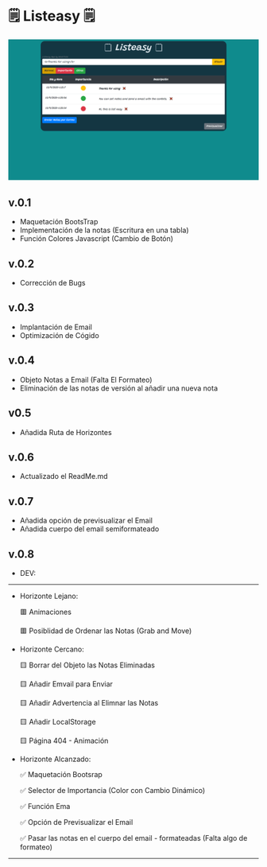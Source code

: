 

#                 **🗒 Listeasy 🗒**

![image info](./assets/mainListEasy.png)

## v.0.1

- Maquetación BootsTrap
- Implementación de la notas (Escritura en una tabla)
- Función Colores Javascript (Cambio de Botón)

## v.0.2

- Corrección de Bugs

## v.0.3

- Implantación de Email 
- Optimización de Cógido


## v.0.4 

- Objeto Notas a Email (Falta El Formateo)
- Eliminación de las notas de versión al añadir una nueva nota

## v0.5

- Añadida Ruta de Horizontes 

## v.0.6

- Actualizado el ReadMe.md 

## v.0.7

- Añadida opción de previsualizar el Email
- Añadida cuerpo del email semiformateado

## v.0.8

- DEV:

* * *
- Horizonte Lejano:

  🟥 Animaciones

  🟥 Posiblidad de Ordenar las Notas (Grab and Move)

- Horizonte Cercano:

  🟨 Borrar del Objeto las Notas Eliminadas
 
  🟨 Añadir Emvail para Enviar

  🟨 Añadir Advertencia al Elimnar las Notas

  🟨 Añadir LocalStorage

  🟨 Página 404 - Animación

- Horizonte Alcanzado:

  ✅ Maquetación Bootsrap

  ✅ Selector de Importancia (Color con Cambio Dinámico)

  ✅ Función Ema

  ✅ Opción de Previsualizar el Email

  ✅ Pasar las notas en el cuerpo del email - formateadas (Falta algo de formateo)
* * *

